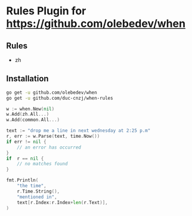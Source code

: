 # Rules Plugin for https://github.com/olebedev/when

## Rules

- zh

## Installation

```bash
go get -u github.com/olebedev/when
go get -u github.com/duc-cnzj/when-rules
```

```go
w := when.New(nil)
w.Add(zh.All...)
w.Add(common.All...)

text := "drop me a line in next wednesday at 2:25 p.m"
r, err := w.Parse(text, time.Now())
if err != nil {
	// an error has occurred
}
if  r == nil {
 	// no matches found
}

fmt.Println(
	"the time",
	r.Time.String(),
	"mentioned in",
	text[r.Index:r.Index+len(r.Text)],
)
```